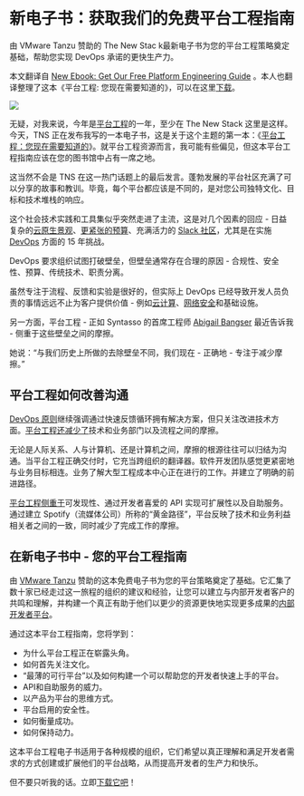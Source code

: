 # 新电子书：获取我们的免费平台工程指南

由 VMware Tanzu 赞助的 The New Stac k最新电子书为您的平台工程策略奠定基础，帮助您实现 DevOps 承诺的更快生产力。

本文翻译自 [New Ebook: Get Our Free Platform Engineering Guide](https://thenewstack.io/new-ebook-free-platform-engineering-guide/) 。本人也翻译整理了这本《平台工程: 您现在需要知道的》，可以在这里[下载](http://yylives.cc/wp-content/uploads/2023/09/平台工程-您现在需要知道的.pdf)。

![](https://cdn.thenewstack.io/media/2023/08/edbcbce1-heroimage-3.png)

无疑，对我来说，今年是[平台工程](https://thenewstack.io/platform-engineering/)的一年，至少在 The New Stack 这里是这样。今天，TNS 正在发布我写的一本电子书，这是关于这个主题的第一本：《[平台工程：您现在需要知道的](https://thenewstack.io/ebooks/platform-engineering/platform-engineering-what-you-need-to-know-now/)》。就平台工程资源而言，我可能有些偏见，但这本平台工程指南应该在您的图书馆中占有一席之地。

这当然不会是 TNS 在这一热门话题上的最后发言。蓬勃发展的平台社区充满了可以分享的故事和教训。毕竟，每个平台都应该是不同的，是对您公司独特文化、目标和技术堆栈的响应。

这个社会技术实践和工具集似乎突然走进了主流，这是对几个因素的回应 - 日益复杂的[云原生景观](https://landscape.cncf.io/)、[更紧张的预算](https://thenewstack.io/fear-and-layoffs-how-to-cope-with-techs-uncertain-times/)、充满活力的 [Slack 社区](https://platformengineering.org/)，尤其是在实施 [DevOps](https://thenewstack.io/devops/) 方面的 15 年挑战。

DevOps 要求组织试图打破壁垒，但壁垒通常存在合理的原因 - 合规性、安全性、预算、传统技术、职责分离。

虽然专注于流程、反馈和实验是很好的，但实际上 DevOps 已经导致开发人员负责的事情远远不止为客户提供价值 - 例如[云计算](https://thenewstack.io/cloud-services/)、[网络安全](https://thenewstack.io/security/)和基础设施。

另一方面，平台工程 - 正如 Syntasso 的首席工程师 [Abigail Bangser](https://www.linkedin.com/in/abbybangser) 最近告诉我 - 侧重于这些壁垒之间的摩擦。

她说：“与我们历史上所做的去除壁垒不同，我们现在 - 正确地 - 专注于减少摩擦。”

## 平台工程如何改善沟通

[DevOps 原则](https://thenewstack.io/platform-engineering/platform-engineering-the-path-to-devops-success/)继续强调通过快速反馈循环拥有解决方案，但只关注改进技术方面。[平台工程还减少了](https://thenewstack.io/evolving-devops-platform-engineering-takes-center-stage/)技术和业务部门以及流程之间的摩擦。

无论是人际关系、人与计算机、还是计算机之间，摩擦的根源往往可以归结为沟通。当平台工程正确交付时，它充当跨组织的翻译器。软件开发团队感觉更紧密地与业务目标相连。业务了解大型工程成本中心正在进行的工作。并建立了明确的前进路径。

[平台工程侧重于](https://thenewstack.io/platform-engineering/platform-engineering-what-is-it-and-who-does-it/)可发现性、通过开发者喜爱的 API 实现可扩展性以及自助服务。通过建立 Spotify（流媒体公司）所称的“黄金路径”，平台反映了技术和业务利益相关者之间的一致，同时减少了完成工作的摩擦。

## 在新电子书中 - 您的平台工程指南

由 [VMware Tanzu](https://tanzu.vmware.com/?utm_content=inline-mention) 赞助的这本免费电子书为您的平台策略奠定了基础。它汇集了数十家已经走过这一旅程的组织的建议和经验，让您可以建立与内部开发者客户的共鸣和理解，并构建一个真正有助于他们以更少的资源更快地实现更多成果的[内部开发者平台](https://thenewstack.io/building-an-internal-developer-platform-isnt-just-about-tools/)。

通过这本平台工程指南，您将学到：

- 为什么平台工程正在崭露头角。
- 如何首先关注文化。
- “最薄的可行平台”以及如何构建一个可以帮助您的开发者快速上手的平台。
- API和自助服务的威力。
- 以产品为平台的思维方式。
- 平台启用的安全性。
- 如何衡量成功。
- 如何保持动力。

这本平台工程电子书适用于各种规模的组织，它们希望以真正理解和满足开发者需求的方式创建或扩展他们的平台战略，从而提高开发者的生产力和快乐。

但不要只听我的话。立即[下载它吧](https://thenewstack.io/ebooks/platform-engineering/platform-engineering-what-you-need-to-know-now/)！